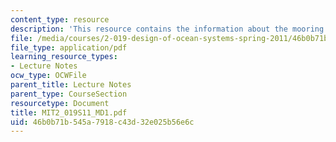 ```yaml
---
content_type: resource
description: 'This resource contains the information about the mooring dynamics (I). '
file: /media/courses/2-019-design-of-ocean-systems-spring-2011/46b0b71b545a7918c43d32e025b56e6c_MIT2_019S11_MD1.pdf
file_type: application/pdf
learning_resource_types:
- Lecture Notes
ocw_type: OCWFile
parent_title: Lecture Notes
parent_type: CourseSection
resourcetype: Document
title: MIT2_019S11_MD1.pdf
uid: 46b0b71b-545a-7918-c43d-32e025b56e6c
---
```

